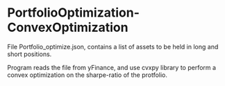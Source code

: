 # PortfolioOptimization-ConvexOptimization

File Portfolio_optimize.json, contains a list of assets to be held in long and short positions.

Program reads the file from yFinance, and use cvxpy library to perform a convex optimization on the sharpe-ratio of the protfolio.
